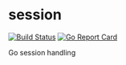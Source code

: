 # session
[![Build Status](https://travis-ci.org/speedyhoon/session.svg?branch=master)](https://travis-ci.org/speedyhoon/session)
[![Go Report Card](https://goreportcard.com/badge/github.com/speedyhoon/session)](https://goreportcard.com/report/github.com/speedyhoon/session)

Go session handling

